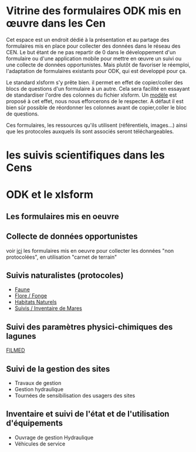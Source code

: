 # Vitrine des formulaires ODK mis en œuvre dans les Cen

Cet espace est un endroit dédié à la présentation et au partage des formulaires mis en place pour collecter des données dans le réseau des CEN.
Le but étant de ne pas repartir de 0 dans le développement d'un formulaire ou d'une application mobile pour mettre en œuvre un suivi ou une collecte de données opportunistes.
Mais plutôt de favoriser le réemploi, l'adaptation de formulaires existants pour ODK, qui est developpé pour ça.

Le standard xlsform s'y prête bien. il permet en effet de copier/coller des blocs de questions d'un formulaire à un autre. Cela sera facilité en essayant de standardiser l'ordre des colonnes du fichier xlsform. Un [modèle](template_xlsform.xlsx) est proposé à cet effet, nous nous efforcerons de le respecter. A défaut il est bien sûr possible de réordonner les colonnes avant de copier,coller le bloc de questions. 

Ces formulaires, les ressources qu'ils utilisent (référentiels, images...) ainsi que les protocoles auxquels ils sont associés seront téléchargeables.

# les suivis scientifiques dans les Cens
# ODK et le xlsform
## Les formulaires mis en oeuvre

## Collecte de données opportunistes
voir [ici](collecte-donnees-opportunistes.md) les formulaires mis en oeuvre pour collecter les données "non protocolées", en utilisation "carnet de terrain"
## Suivis naturalistes (protocoles)
* [Faune](suivis-faune.md)
* [Flore / Fonge](suivis-flore-fonge.md)
* [Habitats Naturels](suivis-habitats-naturels.md)
* [Suivis / Inventaire de Mares](./pram.md)
## Suivi des paramètres physici-chimiques des lagunes
[FILMED](filmed.md)
## Suivi de la gestion des sites
* Travaux de gestion
* Gestion hydraulique
* Tournées de sensibilisation des usagers des sites

## Inventaire et suivi de l'état et de l'utilisation d'équipements
* Ouvrage de gestion Hydraulique
* Véhicules de service
